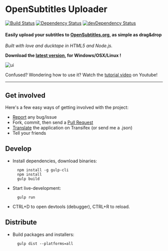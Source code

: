 # OpenSubtitles Uploader 

[![Build Status](https://travis-ci.org/vankasteelj/opensubtitles-uploader.svg?branch=master)](https://travis-ci.org/vankasteelj/opensubtitles-uploader)
[![Dependency Status](https://david-dm.org/vankasteelj/opensubtitles-uploader.svg)](https://david-dm.org/vankasteelj/opensubtitles-uploader)
[![devDependency Status](https://david-dm.org/vankasteelj/opensubtitles-uploader/dev-status.svg)](https://david-dm.org/vankasteelj/opensubtitles-uploader#info=devDependencies)

#### Easily upload your subtitles to [OpenSubtitles.org](http://www.opensubtitles.org), as simple as drag&drop

_Built with love and ducktape in HTML5 and Node.js._

**Download the [latest version](https://github.com/vankasteelj/opensubtitles-uploader/releases), for Windows/OSX/Linux !**

![ui](https://cloud.githubusercontent.com/assets/12599850/15271128/aaa81de4-1a3a-11e6-8b05-7aba496c0d2f.png)

Confused? Wondering how to use it? Watch the [tutorial video](http://www.youtube.com/watch?v=jrIgL8kwBdI) on Youtube!

***

## Get involved
Here's a few easy ways of getting involved with the project:
- [Report](https://github.com/vankasteelj/opensubtitles-uploader/issues/new) any bug/issue
- Fork, commit, then send a [Pull Request](https://github.com/vankasteelj/opensubtitles-uploader/pulls)
- [Translate](https://www.transifex.com/vankasteelj/opensubtitles-uploader-nwjs/translate) the application on Transifex (or send me a .json)
- Tell your friends

## Develop
- Install dependencies, download binaries:

        npm install -g gulp-cli
        npm install
        gulp build

- Start live-development:

        gulp run
    
- CTRL+D to open devtools (debugger), CTRL+R to reload.

## Distribute
- Build packages and installers:

        gulp dist --platforms=all